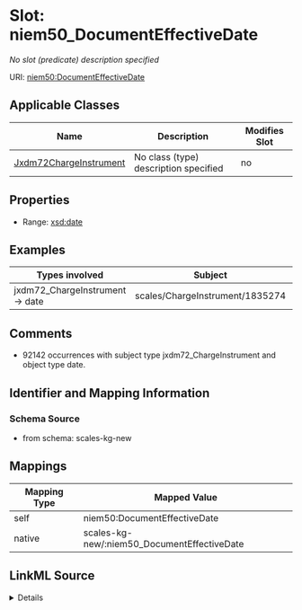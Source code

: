 

# Slot: niem50_DocumentEffectiveDate


_No slot (predicate) description specified_





URI: [niem50:DocumentEffectiveDate](http://release.niem.gov/niem/niem-core/5.0/DocumentEffectiveDate)



<!-- no inheritance hierarchy -->





## Applicable Classes

| Name | Description | Modifies Slot |
| --- | --- | --- |
| [Jxdm72ChargeInstrument](../classes/Jxdm72ChargeInstrument.md) | No class (type) description specified |  no  |







## Properties

* Range: [xsd:date](xsd:date)






## Examples

| Types involved | Subject | Predicate | Object |
| --- | --- | --- | --- |
| jxdm72_ChargeInstrument → date | scales/ChargeInstrument/1835274 | niem50:DocumentEffectiveDate | 2013-09-01 |


## Comments

* 92142 occurrences with subject type jxdm72_ChargeInstrument and object type date.

## Identifier and Mapping Information







### Schema Source


* from schema: scales-kg-new




## Mappings

| Mapping Type | Mapped Value |
| ---  | ---  |
| self | niem50:DocumentEffectiveDate |
| native | scales-kg-new/:niem50_DocumentEffectiveDate |




## LinkML Source

<details>
```yaml
name: niem50_DocumentEffectiveDate
description: No slot (predicate) description specified
comments:
- 92142 occurrences with subject type jxdm72_ChargeInstrument and object type date.
examples:
- description: jxdm72_ChargeInstrument → date
  object:
    example_object: '2013-09-01'
    example_object_type: date
    example_predicate: niem50:DocumentEffectiveDate
    example_subject: scales/ChargeInstrument/1835274
    example_subject_type: jxdm72_ChargeInstrument
from_schema: scales-kg-new
rank: 1000
slot_uri: niem50:DocumentEffectiveDate
alias: niem50_DocumentEffectiveDate
domain_of:
- jxdm72_ChargeInstrument
range: date

```
</details>